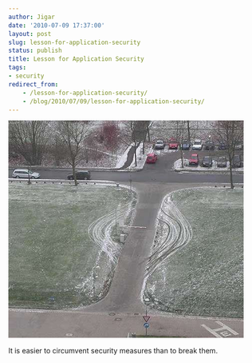 ```yaml
---
author: Jigar
date: '2010-07-09 17:37:00'
layout: post
slug: lesson-for-application-security
status: publish
title: Lesson for Application Security
tags:
- security
redirect_from:
    - /lesson-for-application-security/
    - /blog/2010/07/09/lesson-for-application-security/
---
```




![Kurios119](/img/posts/archives/lesson-for-application-security/image.png)

It is easier to circumvent security measures than to break them.


